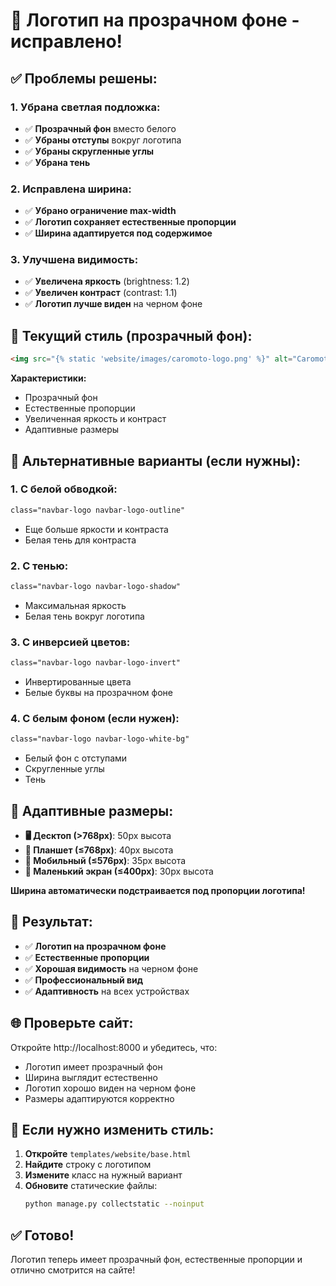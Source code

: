 # 🎨 Логотип на прозрачном фоне - исправлено!

## ✅ **Проблемы решены:**

### **1. Убрана светлая подложка:**
- ✅ **Прозрачный фон** вместо белого
- ✅ **Убраны отступы** вокруг логотипа
- ✅ **Убраны скругленные углы**
- ✅ **Убрана тень**

### **2. Исправлена ширина:**
- ✅ **Убрано ограничение max-width**
- ✅ **Логотип сохраняет естественные пропорции**
- ✅ **Ширина адаптируется под содержимое**

### **3. Улучшена видимость:**
- ✅ **Увеличена яркость** (brightness: 1.2)
- ✅ **Увеличен контраст** (contrast: 1.1)
- ✅ **Логотип лучше виден** на черном фоне

## 🎨 **Текущий стиль (прозрачный фон):**

```html
<img src="{% static 'website/images/caromoto-logo.png' %}" alt="Caromoto Lithuania" class="navbar-logo">
```

**Характеристики:**
- Прозрачный фон
- Естественные пропорции
- Увеличенная яркость и контраст
- Адаптивные размеры

## 🔧 **Альтернативные варианты (если нужны):**

### **1. С белой обводкой:**
```html
class="navbar-logo navbar-logo-outline"
```
- Еще больше яркости и контраста
- Белая тень для контраста

### **2. С тенью:**
```html
class="navbar-logo navbar-logo-shadow"
```
- Максимальная яркость
- Белая тень вокруг логотипа

### **3. С инверсией цветов:**
```html
class="navbar-logo navbar-logo-invert"
```
- Инвертированные цвета
- Белые буквы на прозрачном фоне

### **4. С белым фоном (если нужен):**
```html
class="navbar-logo navbar-logo-white-bg"
```
- Белый фон с отступами
- Скругленные углы
- Тень

## 📱 **Адаптивные размеры:**

- **🖥️ Десктоп (>768px)**: 50px высота
- **📱 Планшет (≤768px)**: 40px высота
- **📱 Мобильный (≤576px)**: 35px высота
- **📱 Маленький экран (≤400px)**: 30px высота

**Ширина автоматически подстраивается под пропорции логотипа!**

## 🎯 **Результат:**

- ✅ **Логотип на прозрачном фоне**
- ✅ **Естественные пропорции**
- ✅ **Хорошая видимость** на черном фоне
- ✅ **Профессиональный вид**
- ✅ **Адаптивность** на всех устройствах

## 🌐 **Проверьте сайт:**

Откройте http://localhost:8000 и убедитесь, что:
- Логотип имеет прозрачный фон
- Ширина выглядит естественно
- Логотип хорошо виден на черном фоне
- Размеры адаптируются корректно

## 🔄 **Если нужно изменить стиль:**

1. **Откройте** `templates/website/base.html`
2. **Найдите** строку с логотипом
3. **Измените** класс на нужный вариант
4. **Обновите** статические файлы:
   ```bash
   python manage.py collectstatic --noinput
   ```

## ✅ **Готово!**

Логотип теперь имеет прозрачный фон, естественные пропорции и отлично смотрится на сайте!

